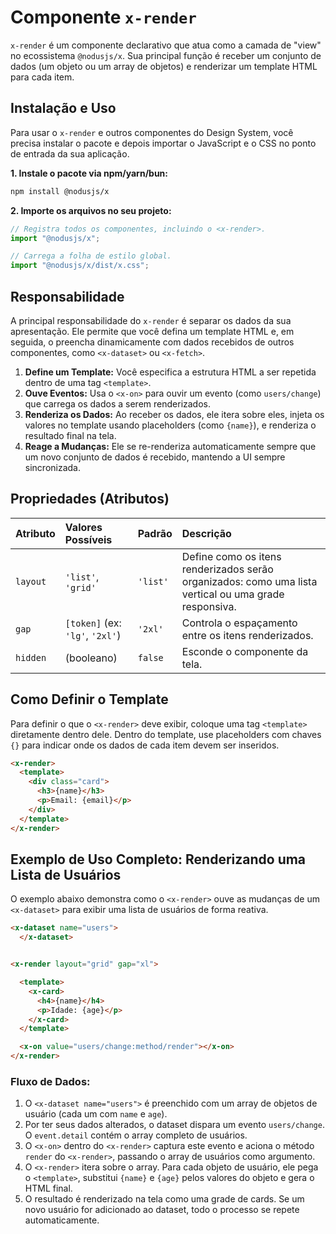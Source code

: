 # Componente `x-render`

`x-render` é um componente declarativo que atua como a camada de "view" no ecossistema `@nodusjs/x`. Sua principal função é receber um conjunto de dados (um objeto ou um array de objetos) e renderizar um template HTML para cada item.

## Instalação e Uso

Para usar o `x-render` e outros componentes do Design System, você precisa instalar o pacote e depois importar o JavaScript e o CSS no ponto de entrada da sua aplicação.

**1. Instale o pacote via npm/yarn/bun:**

```bash
npm install @nodusjs/x
```

**2. Importe os arquivos no seu projeto:**

```javascript
// Registra todos os componentes, incluindo o <x-render>.
import "@nodusjs/x";

// Carrega a folha de estilo global.
import "@nodusjs/x/dist/x.css";
```

## Responsabilidade

A principal responsabilidade do `x-render` é separar os dados da sua apresentação. Ele permite que você defina um template HTML e, em seguida, o preencha dinamicamente com dados recebidos de outros componentes, como `<x-dataset>` ou `<x-fetch>`.

1.  **Define um Template:** Você especifica a estrutura HTML a ser repetida dentro de uma tag `<template>`.
2.  **Ouve Eventos:** Usa o `<x-on>` para ouvir um evento (como `users/change`) que carrega os dados a serem renderizados.
3.  **Renderiza os Dados:** Ao receber os dados, ele itera sobre eles, injeta os valores no template usando placeholders (como `{name}`), e renderiza o resultado final na tela.
4.  **Reage a Mudanças:** Ele se re-renderiza automaticamente sempre que um novo conjunto de dados é recebido, mantendo a UI sempre sincronizada.

## Propriedades (Atributos)

| Atributo | Valores Possíveis | Padrão | Descrição |
| :--- | :--- | :--- | :--- |
| `layout` | `'list'`, `'grid'` | `'list'` | Define como os itens renderizados serão organizados: como uma lista vertical ou uma grade responsiva. |
| `gap` | `[token]` (ex: `'lg'`, `'2xl'`) | `'2xl'` | Controla o espaçamento entre os itens renderizados. |
| `hidden` | (booleano) | `false` | Esconde o componente da tela. |

## Como Definir o Template

Para definir o que o `<x-render>` deve exibir, coloque uma tag `<template>` diretamente dentro dele. Dentro do template, use placeholders com chaves `{}` para indicar onde os dados de cada item devem ser inseridos.

```html
<x-render>
  <template>
    <div class="card">
      <h3>{name}</h3>
      <p>Email: {email}</p>
    </div>
  </template>
</x-render>
```

## Exemplo de Uso Completo: Renderizando uma Lista de Usuários

O exemplo abaixo demonstra como o `<x-render>` ouve as mudanças de um `<x-dataset>` para exibir uma lista de usuários de forma reativa.

```html
<x-dataset name="users">
  </x-dataset>


<x-render layout="grid" gap="xl">

  <template>
    <x-card>
      <h4>{name}</h4>
      <p>Idade: {age}</p>
    </x-card>
  </template>

  <x-on value="users/change:method/render"></x-on>
</x-render>
```

### Fluxo de Dados:

1.  O `<x-dataset name="users">` é preenchido com um array de objetos de usuário (cada um com `name` e `age`).
2.  Por ter seus dados alterados, o dataset dispara um evento `users/change`. O `event.detail` contém o array completo de usuários.
3.  O `<x-on>` dentro do `<x-render>` captura este evento e aciona o método `render` do `<x-render>`, passando o array de usuários como argumento.
4.  O `<x-render>` itera sobre o array. Para cada objeto de usuário, ele pega o `<template>`, substitui `{name}` e `{age}` pelos valores do objeto e gera o HTML final.
5.  O resultado é renderizado na tela como uma grade de cards. Se um novo usuário for adicionado ao dataset, todo o processo se repete automaticamente.
